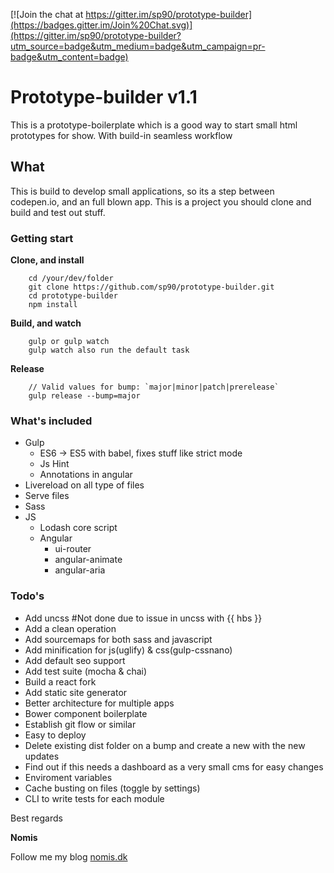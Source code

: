 [![Join the chat at https://gitter.im/sp90/prototype-builder](https://badges.gitter.im/Join%20Chat.svg)](https://gitter.im/sp90/prototype-builder?utm_source=badge&utm_medium=badge&utm_campaign=pr-badge&utm_content=badge)

# Prototype-builder v1.1

This is a prototype-boilerplate which is a good way to start small html prototypes for show. With build-in seamless workflow

## What

This is build to develop small applications, so its a step between codepen.io, and an full blown app. This is a project you should clone and build and test out stuff. 

### Getting start

**Clone, and install**

```
	cd /your/dev/folder
	git clone https://github.com/sp90/prototype-builder.git
	cd prototype-builder
	npm install
```

**Build, and watch**

```
	gulp or gulp watch
	gulp watch also run the default task
```

**Release** 

```
	// Valid values for bump: `major|minor|patch|prerelease`
	gulp release --bump=major
```


### What's included

* Gulp
	* ES6 -> ES5 with babel, fixes stuff like strict mode
	* Js Hint
	* Annotations in angular
* Livereload on all type of files
* Serve files
* Sass
* JS
	* Lodash core script
	* Angular
		* ui-router
		* angular-animate
		* angular-aria

### Todo's

* Add uncss #Not done due to issue in uncss with {{ hbs }}
* Add a clean operation
* Add sourcemaps for both sass and javascript
* Add minification for js(uglify) & css(gulp-cssnano) 
* Add default seo support
* Add test suite (mocha & chai)
* Build a react fork
* Add static site generator
* Better architecture for multiple apps
* Bower component boilerplate
* Establish git flow or similar
* Easy to deploy
* Delete existing dist folder on a bump and create a new with the new updates
* Find out if this needs a dashboard as a very small cms for easy changes
* Enviroment variables
* Cache busting on files (toggle by settings)
* CLI to write tests for each module

Best regards

**Nomis**


Follow me my blog <a href="http://nomis.dk">nomis.dk</a>
